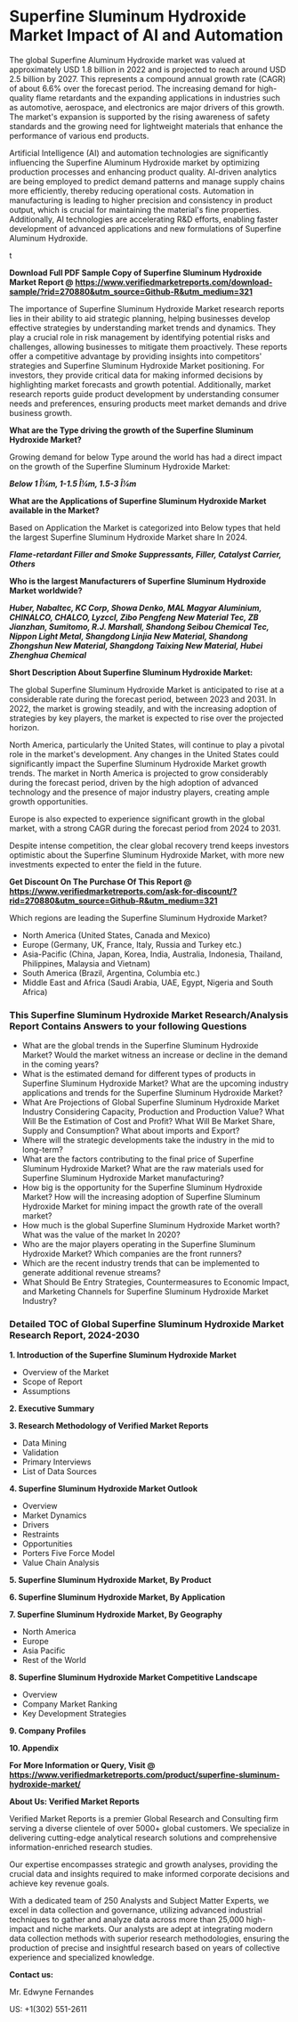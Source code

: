 <meta name="title" content="Global Superfine Sluminum Hydroxide Market Impact of AI and Automation"><meta name="description" content="The global Superfine Aluminum Hydroxide market was valued at approximately USD 1.8 billion in 2022 and is projected to reach around USD 2.5 billion by 2027. This repre"><meta name="title" content="Superfine Sluminum Hydroxide Market Size, Share, Scope, Trends, Growth, Opportunities, Analysis, Forecast"><h1>Superfine Sluminum Hydroxide Market Impact of AI and Automation</h1><p>The global Superfine Aluminum Hydroxide market was valued at approximately USD 1.8 billion in 2022 and is projected to reach around USD 2.5 billion by 2027. This represents a compound annual growth rate (CAGR) of about 6.6% over the forecast period. The increasing demand for high-quality flame retardants and the expanding applications in industries such as automotive, aerospace, and electronics are major drivers of this growth. The market's expansion is supported by the rising awareness of safety standards and the growing need for lightweight materials that enhance the performance of various end products.</p><p>Artificial Intelligence (AI) and automation technologies are significantly influencing the Superfine Aluminum Hydroxide market by optimizing production processes and enhancing product quality. AI-driven analytics are being employed to predict demand patterns and manage supply chains more efficiently, thereby reducing operational costs. Automation in manufacturing is leading to higher precision and consistency in product output, which is crucial for maintaining the material's fine properties. Additionally, AI technologies are accelerating R&D efforts, enabling faster development of advanced applications and new formulations of Superfine Aluminum Hydroxide.</p>t</p><p id="" class=""><strong>Download Full PDF Sample Copy of Superfine Sluminum Hydroxide Market Report @ <a href="https://www.verifiedmarketreports.com/download-sample/?rid=270880&utm_source=Github-R&utm_medium=321" target="_blank">https://www.verifiedmarketreports.com/download-sample/?rid=270880&utm_source=Github-R&utm_medium=321</a></strong></p><p>The importance of&nbsp;Superfine Sluminum Hydroxide Market research reports lies in their ability to aid strategic planning, helping businesses develop effective strategies by understanding market trends and dynamics. They play a crucial role in risk management by identifying potential risks and challenges, allowing businesses to mitigate them proactively. These reports offer a competitive advantage by providing insights into competitors' strategies and Superfine Sluminum Hydroxide Market positioning. For investors, they provide critical data for making informed decisions by highlighting market forecasts and growth potential. Additionally, market research reports guide product development by understanding consumer needs and preferences, ensuring products meet market demands and drive business growth.</p><p><strong>What are the&nbsp;Type driving the growth of the Superfine Sluminum Hydroxide Market?</strong></p><p id="" class="">Growing demand for below Type around the world has had a direct impact on the growth of the Superfine Sluminum Hydroxide Market:</p><em><strong>Below 1 Î¼m, 1-1.5 Î¼m, 1.5-3 Î¼m</strong></em></p><strong>What are the&nbsp;Applications&nbsp;of Superfine Sluminum Hydroxide Market available in the Market?</strong></p><p id="" class="">Based on Application the Market is categorized into Below types that held the largest Superfine Sluminum Hydroxide Market share In 2024.</p><em><strong>Flame-retardant Filler and Smoke Suppressants, Filler, Catalyst Carrier, Others</strong></em></p><strong>Who is the largest Manufacturers of Superfine Sluminum Hydroxide Market worldwide?</strong></p><p><em><strong>Huber, Nabaltec, KC Corp, Showa Denko, MAL Magyar Aluminium, CHINALCO, CHALCO, Lyzccl, Zibo Pengfeng New Material Tec, ZB Jianzhan, Sumitomo, R.J. Marshall, Shandong Seibou Chemical Tec, Nippon Light Metal, Shangdong Linjia New Material, Shandong Zhongshun New Material, Shangdong Taixing New Material, Hubei Zhenghua Chemical</strong></em></p><p id="" class=""><strong>Short Description About Superfine Sluminum Hydroxide Market:</strong></p><p>The global Superfine Sluminum Hydroxide Market is anticipated to rise at a considerable rate during the forecast period, between 2023 and 2031. In 2022, the market is growing steadily, and with the increasing adoption of strategies by key players, the market is expected to rise over the projected horizon.</p><p>North America, particularly the United States, will continue to play a pivotal role in the market's development. Any changes in the United States could significantly impact the Superfine Sluminum Hydroxide Market growth trends. The market in North America is projected to grow considerably during the forecast period, driven by the high adoption of advanced technology and the presence of major industry players, creating ample growth opportunities.</p><p>Europe is also expected to experience significant growth in the global market, with a strong CAGR during the forecast period from 2024 to 2031.</p><p>Despite intense competition, the clear global recovery trend keeps investors optimistic about the Superfine Sluminum Hydroxide Market, with more new investments expected to enter the field in the future.</p><p id="" class=""><strong>Get Discount On The Purchase Of This Report @ <a href="https://www.verifiedmarketreports.com/ask-for-discount/?rid=270880&utm_source=Github-R&utm_medium=321" target="_blank">https://www.verifiedmarketreports.com/ask-for-discount/?rid=270880&utm_source=Github-R&utm_medium=321</a></strong></p>Which regions are leading the Superfine Sluminum Hydroxide Market?</p><ul><li>North America (United States, Canada and Mexico)</li><li>Europe (Germany, UK, France, Italy, Russia and Turkey etc.)</li><li>Asia-Pacific (China, Japan, Korea, India, Australia, Indonesia, Thailand, Philippines, Malaysia and Vietnam)</li><li>South America (Brazil, Argentina, Columbia etc.)</li><li>Middle East and Africa (Saudi Arabia, UAE, Egypt, Nigeria and South Africa)</li></ul><h3 id="" class="">This Superfine Sluminum Hydroxide Market Research/Analysis Report Contains Answers to your following Questions</h3><ul><li>What are the global trends in the Superfine Sluminum Hydroxide Market? Would the market witness an increase or decline in the demand in the coming years?</li><li>What is the estimated demand for different types of products in Superfine Sluminum Hydroxide Market? What are the upcoming industry applications and trends for the Superfine Sluminum Hydroxide Market?</li><li>What Are Projections of Global Superfine Sluminum Hydroxide Market Industry Considering Capacity, Production and Production Value? What Will Be the Estimation of Cost and Profit? What Will Be Market Share, Supply and Consumption? What about imports and Export?</li><li>Where will the strategic developments take the industry in the mid to long-term?</li><li>What are the factors contributing to the final price of Superfine Sluminum Hydroxide Market? What are the raw materials used for Superfine Sluminum Hydroxide Market manufacturing?</li><li>How big is the opportunity for the Superfine Sluminum Hydroxide Market? How will the increasing adoption of Superfine Sluminum Hydroxide Market for mining impact the growth rate of the overall market?</li><li>How much is the global Superfine Sluminum Hydroxide Market worth? What was the value of the market In 2020?</li><li>Who are the major players operating in the Superfine Sluminum Hydroxide Market? Which companies are the front runners?</li><li>Which are the recent industry trends that can be implemented to generate additional revenue streams?</li><li>What Should Be Entry Strategies, Countermeasures to Economic Impact, and Marketing Channels for Superfine Sluminum Hydroxide Market Industry?</li></ul><h3 id="" class="">Detailed TOC of Global Superfine Sluminum Hydroxide Market Research Report, 2024-2030</h3><p id="" class=""><strong>1. Introduction of the Superfine Sluminum Hydroxide Market</strong></p><ul><li>Overview of the Market</li><li>Scope of Report</li><li>Assumptions</li></ul><p id="" class=""><strong>2. Executive Summary</strong></p><p id="" class=""><strong>3. Research Methodology of Verified Market Reports</strong></p><ul><li>Data Mining</li><li>Validation</li><li>Primary Interviews</li><li>List of Data Sources</li></ul><p id="" class=""><strong>4. Superfine Sluminum Hydroxide Market Outlook</strong></p><ul><li>Overview</li><li>Market Dynamics</li><li>Drivers</li><li>Restraints</li><li>Opportunities</li><li>Porters Five Force Model</li><li>Value Chain Analysis</li></ul><p id="" class=""><strong>5. Superfine Sluminum Hydroxide Market, By Product</strong></p><p id="" class=""><strong>6. Superfine Sluminum Hydroxide Market, By Application</strong></p><p id="" class=""><strong>7. Superfine Sluminum Hydroxide Market, By Geography</strong></p><ul><li>North America</li><li>Europe</li><li>Asia Pacific</li><li>Rest of the World</li></ul><p id="" class=""><strong>8. Superfine Sluminum Hydroxide Market Competitive Landscape</strong></p><ul><li>Overview</li><li>Company Market Ranking</li><li>Key Development Strategies</li></ul><p id="" class=""><strong>9. Company Profiles</strong></p><p id="" class=""><strong>10. Appendix</strong></p><p id="" class=""><strong>For More Information or Query, Visit @ <a href="https://www.verifiedmarketreports.com/product/superfine-sluminum-hydroxide-market/" target="_blank">https://www.verifiedmarketreports.com/product/superfine-sluminum-hydroxide-market/</a></strong></p><p id="" class=""><strong>About Us: Verified Market Reports</strong></p><p id="" class="">Verified Market Reports is a premier Global Research and Consulting firm serving a diverse clientele of over 5000+ global customers. We specialize in delivering cutting-edge analytical research solutions and comprehensive information-enriched research studies.</p><p id="" class="">Our expertise encompasses strategic and growth analyses, providing the crucial data and insights required to make informed corporate decisions and achieve key revenue goals.</p><p id="" class="">With a dedicated team of 250 Analysts and Subject Matter Experts, we excel in data collection and governance, utilizing advanced industrial techniques to gather and analyze data across more than 25,000 high-impact and niche markets. Our analysts are adept at integrating modern data collection methods with superior research methodologies, ensuring the production of precise and insightful research based on years of collective experience and specialized knowledge.</p><p id="" class=""><strong>Contact us:</strong></p><p id="" class="">Mr. Edwyne Fernandes</p><p id="" class="">US: +1(302) 551-2611</p>